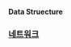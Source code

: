 **Data Struecture**

### [네트워크](https://velog.io/@yunaaa/CS-BASICS-%EC%9E%90%EB%A3%8C%EA%B5%AC%EC%A1%B0)
